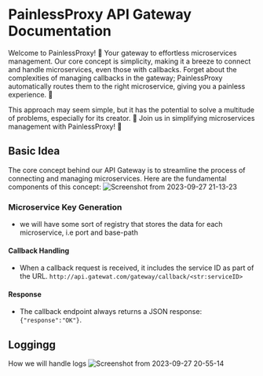 # PainlessProxy API Gateway Documentation

Welcome to PainlessProxy! 🚀 Your gateway to effortless microservices management. Our core concept is simplicity, making it a breeze to connect and handle microservices, even those with callbacks. Forget about the complexities of managing callbacks in the gateway; PainlessProxy automatically routes them to the right microservice, giving you a painless experience. 🎯

This approach may seem simple, but it has the potential to solve a multitude of problems, especially for its creator. 🧙 Join us in simplifying microservices management with PainlessProxy! 🌟


## Basic Idea

The core concept behind our API Gateway is to streamline the process of connecting and managing microservices. Here are the fundamental components of this concept:
![Screenshot from 2023-09-27 21-13-23](https://github.com/Morgan-Gicheha/PainlessProxy/assets/51116440/36eaed58-1b18-4b08-9c6e-3c65b86e7034)


### Microservice Key Generation

- we will have some sort of registry that stores the data for each microservice, i.e port and base-path

#### Callback Handling

- When a callback request is received, it includes the service ID as part of the URL.
    `http://api.gatewat.com/gateway/callback/<str:serviceID>`

#### Response

- The callback endpoint always returns a JSON response: `{"response":"OK"}`.

## Loggingg
How we will handle logs
![Screenshot from 2023-09-27 20-55-14](https://github.com/Morgan-Gicheha/PainlessProxy/assets/51116440/09d672e7-f42e-4012-beac-ea89e28dcfdd)
